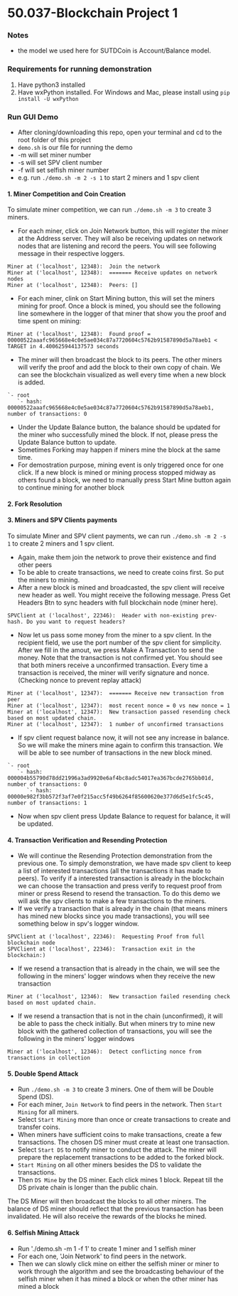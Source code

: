 # 50.037-Blockchain Project 1
### Notes
- the model we used here for SUTDCoin is Account/Balance model.

### Requirements for running demonstration
1. Have python3 installed
2. Have wxPython installed. 
   For Windows and Mac, please install using `pip install -U wxPython`

### Run GUI Demo
- After cloning/downloading this repo, open your terminal and cd to the root folder of this project
- `demo.sh` is our file for running the demo
- -m will set miner number
- -s will set SPV client number
- -f will set selfish miner number
- e.g. run `./demo.sh -m 2 -s 1` to start 2 miners and 1 spv client


#### 1. Miner Competition and Coin Creation
To simulate miner competition, we can run `./demo.sh -m 3` to create 3 miners.
- For each miner, click on Join Network button, this will register the miner at the Address server. They will also be receiving updates on network nodes that are listening and record the peers. You will see following message in their respective loggers.
```
Miner at ('localhost', 12348):  Join the network
Miner at ('localhost', 12348):  ======= Receive updates on network nodes
Miner at ('localhost', 12348):  Peers: []
```
- For each miner, clink on Start Mining button, this will set the miners mining for proof. Once a block is mined, you should see the following line somewhere in the logger of that miner that show you the proof and time spent on mining:
```
Miner at ('localhost', 12348):  Found proof = 00000522aaafc965668e4c0e5ae034c87a7720604c5762b91587890d5a78aeb1 < TARGET in 4.400625944137573 seconds
```
- The miner will then broadcast the block to its peers. The other miners will verify the proof and add the block to their own copy of chain. We can see the blockchain visualized as well every time when a new block is added. 
```
`- root
   `- hash: 00000522aaafc965668e4c0e5ae034c87a7720604c5762b91587890d5a78aeb1, number of transactions: 0
```

- Under the Update Balance button, the balance should be updated for the miner who successfully mined the block. If not, please press the Update Balance button to update.
- Sometimes Forking may happen if miners mine the block at the same time.
- For demostration purpose, mining event is only triggered once for one click. If a new block is mined or mining process stopped midway as others found a block, we need to manually press Start Mine button again to continue mining for another block

#### 2. Fork Resolution


#### 3. Miners and SPV Clients payments
To simulate Miner and SPV client payments, we can run `./demo.sh -m 2 -s 1` to create 2 miners and 1 spv client.
- Again, make them join the network to prove their existence and find other peers
- To be able to create transactions, we need to create coins first. So put the miners to mining.
- After a new block is mined and broadcasted, the spv client will receive new header as well. You might receive the following message. Press Get Headers Btn to sync headers with full blockchain node (miner here).
```
SPVClient at ('localhost', 22346):  Header with non-existing prev-hash. Do you want to request headers?
```
- Now let us pass some money from the miner to a spv client. In the recipient field, we use the port number of the spv client for simplicity. After we fill in the amout, we press Make A Transaction to send the money. Note that the transaction is not confirmed yet. You should see that both miners receive a unconfirmed transaction. Every time a transaction is received, the miner will verify signature and nonce. (Checking nonce to prevent replay attack)
```
Miner at ('localhost', 12347):  ======= Receive new transaction from peer
Miner at ('localhost', 12347):  most recent nonce = 0 vs new nonce = 1
Miner at ('localhost', 12347):  New transaction passed resending check based on most updated chain.
Miner at ('localhost', 12347):  1 number of unconfirmed transactions
```
- If spv client request balance now, it will not see any increase in balance. So we will make the miners mine again to confirm this transaction. We will be able to see number of transactions in the new block mined.
```
`- root
   `- hash: 000004b55790d78dd21996a3ad9920e6af4bc8adc54017ea367bcde2765bb01d, number of transactions: 0
      `- hash: 00000e982f3bb572f3af7e0f215acc5f49b6264f85600620e377d6d5e1fc5c45, number of transactions: 1
```
- Now when spv client press Update Balance to request for balance, it will be updated.

#### 4. Transaction Verification and Resending Protection
- We will continue the Resending Protection demonstration from the previous one. To simply demonstration, we have made spv client to keep a list of interested transactions (all the transactions it has made to peers). To verify if a interested transaction is already in the blockchain we can choose the transaction and press verify to request proof from miner or press Resend to resend the transaction. To do this demo we will ask the spv clients to make a few transactions to the miners.
- If we verify a transaction that is already in the chain (that means miners has mined new blocks since you made transactions), you will see something below in spv's logger window.
```
SPVClient at ('localhost', 22346):  Requesting Proof from full blockchain node
SPVClient at ('localhost', 22346):  Transaction exit in the blockchain:)
```
- If we resend a transaction that is already in the chain, we will see the following in the miners' logger windows when they receive the new transaction
```
Miner at ('localhost', 12346):  New transaction failed resending check based on most updated chain.
```
- If we resend a transaction that is not in the chain (unconfirmed), it will be able to pass the check initially. But when miners try to mine new block with the gathered collection of transactions, you will see the following in the miners' logger windows
```
Miner at ('localhost', 12346):  Detect conflicting nonce from transactions in collection
```

#### 5. Double Spend Attack
- Run `./demo.sh -m 3` to create 3 miners. One of them will be Double Spend (DS).
- For each miner, `Join Network` to find peers in the network. Then `Start Mining` for all miners.
- Select `Start Mining` more than once or create transactions to create and transfer coins.
- When miners have sufficient coins to make transactions, create a few transactions. The chosen DS miner must create at least one transaction.
- Select `Start DS` to notify miner to conduct the attack. The miner will prepare the replacement transactions to be added to the forked block.
- `Start Mining` on all other miners besides the DS to validate the transactions.
- Then `DS Mine` by the DS miner. Each click mines 1 block. Repeat till the DS private chain is longer than the public chain.

The DS Miner will then broadcast the blocks to all other miners. The balance of DS miner should reflect that the previous transaction has been invalidated. He will also receive the rewards of the blocks he mined.

#### 6. Selfish Mining Attack
- Run './demo.sh -m 1 -f 1' to create 1 miner and 1 selfish miner
- For each one, 'Join Network' to find peers in the network.
- Then we can slowly click mine on either the selfish miner or miner to work through the algorithm and see the broadcasting behaviour of the selfish miner when it has mined a block or when the other miner has mined a block



